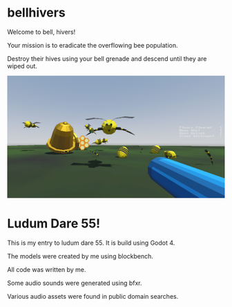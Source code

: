 # bellhivers

Welcome to bell, hivers!

Your mission is to eradicate the overflowing bee population.

Destroy their hives using your bell grenade and descend until they are wiped out.

![belldivers image](docs/belldivers_scene.png)

# Ludum Dare 55!

This is my entry to ludum dare 55. It is build using Godot 4.

The models were created by me using blockbench.

All code was written by me.

Some audio sounds were generated using bfxr.

Various audio assets were found in public domain searches.
